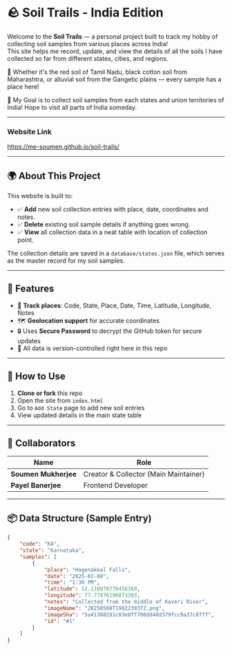 # 🪨 Soil Trails - India Edition

Welcome to the **Soil Trails** — a personal project built to track my hobby of collecting soil samples from various
places across India!  
This site helps me record, update, and view the details of all the soils I have collected so far from different states,
cities, and regions.

🌱 Whether it's the red soil of Tamil Nadu, black cotton soil from Maharashtra, or alluvial soil from the Gangetic
plains — every sample has a place here!

🎯 My Goal is to collect soil samples from each states and union territories of India! Hope to visit all parts of India someday.

---

### Website Link

https://me-soumen.github.io/soil-trails/

---

## 🌍 About This Project

This website is built to:

- ✅ **Add** new soil collection entries with place, date, coordinates and notes.
- ✅ **Delete** existing soil sample details if anything goes wrong.
- ✅ **View** all collection data in a neat table with location of collection point.

The collection details are saved in a `database/states.json` file, which serves as the master record for my soil
samples.

---

## 🔖 Features

- 📍 **Track places**: Code, State, Place, Date, Time, Latitude, Longitude, Notes
- 🗺️ **Geolocation support** for accurate coordinates
- 🔒 Uses **Secure Password** to decrypt the GitHub token for secure updates
- 📝 All data is version-controlled right here in this repo

---

## 🚀 How to Use

1. **Clone or fork** this repo
2. Open the site from `index.html`
3. Go to `Add State` page to add new soil entries
4. View updated details in the main state table

---

## 🤝 Collaborators

| Name                 | Role                                  |
|----------------------|---------------------------------------|
| **Soumen Mukherjee** | Creator & Collector (Main Maintainer) |
| **Payel Banerjee**   | Frontend Developer                    |

---

## 📦 Data Structure (Sample Entry)

```json
{
    "code": "KA",
    "state": "Karnataka",
    "samples": [
        {
            "place": "Hogenakkal Falls",
            "date": "2025-02-08",
            "time": "1:30 PM",
            "latitude": 12.110978776456369,
            "longitude": 77.77476196873303,
            "notes": "Collected from the middle of Kaveri River",
            "imageName": "20250508T190223037Z.png",
            "imageSha": "5a41380291c83e0ff700dd40d379fcc8a37c07ff",
            "id": "#1"
        }
    ]
}